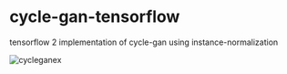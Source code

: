 # cycle-gan-tensorflow
tensorflow 2 implementation of cycle-gan using instance-normalization

![cycleganex](https://user-images.githubusercontent.com/29714647/136077965-4ce2f1fb-fa87-4937-ae18-c9bd3510c0a1.png)

